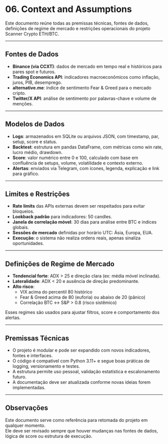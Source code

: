 # 06. Context and Assumptions

Este documento reúne todas as premissas técnicas, fontes de dados, definições de regime de mercado e restrições operacionais do projeto Scanner Crypto ETH/BTC.

---

## Fontes de Dados

- **Binance (via CCXT)**: dados de mercado em tempo real e históricos para pares spot e futuros.  
- **Trading Economics API**: indicadores macroeconômicos como inflação, juros, PIB, desemprego.  
- **alternative.me**: índice de sentimento Fear & Greed para o mercado cripto.  
- **Twitter/X API**: análise de sentimento por palavras-chave e volume de menções.

---

## Modelos de Dados

- **Logs**: armazenados em SQLite ou arquivos JSON, com timestamp, par, setup, score e status.  
- **Backtest**: estrutura em pandas DataFrame, com métricas como win rate, lucro médio, drawdown.  
- **Score**: valor numérico entre 0 e 100, calculado com base em confluência de setups, volume, volatilidade e contexto externo.  
- **Alertas**: enviados via Telegram, com ícones, legenda, explicação e link para gráfico.

---

## Limites e Restrições

- **Rate limits** das APIs externas devem ser respeitados para evitar bloqueios.  
- **Lookback padrão** para indicadores: 50 candles.  
- **Janela de correlação móvel**: 30 dias para análise entre BTC e índices globais.  
- **Sessões de mercado** definidas por horário UTC: Ásia, Europa, EUA.  
- **Execução**: o sistema não realiza ordens reais, apenas sinaliza oportunidades.

---

## Definições de Regime de Mercado

- **Tendencial forte**: ADX > 25 e direção clara (ex: média móvel inclinada).  
- **Lateralidade**: ADX < 20 e ausência de direção predominante.  
- **Alto risco**:  
  - VIX acima do percentil 80 histórico  
  - Fear & Greed acima de 80 (euforia) ou abaixo de 20 (pânico)  
  - Correlação BTC ↔ S&P > 0.8 (risco sistêmico)

Esses regimes são usados para ajustar filtros, score e comportamento dos alertas.

---

## Premissas Técnicas

- O projeto é modular e pode ser expandido com novos indicadores, fontes e interfaces.  
- O código é compatível com Python 3.11+ e segue boas práticas de logging, versionamento e testes.  
- A estrutura permite uso pessoal, validação estatística e escalonamento futuro.  
- A documentação deve ser atualizada conforme novas ideias forem implementadas.

---

## Observações

Este documento serve como referência para retomada do projeto em qualquer momento.  
Ele deve ser revisado sempre que houver mudanças nas fontes de dados, lógica de score ou estrutura de execução.

